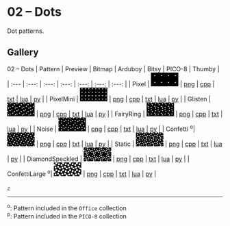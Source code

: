 # 02 – Dots

Dot patterns.

## Gallery
02 – Dots
| Pattern | Preview | Bitmap | Arduboy | Bitsy | PICO-8 | Thumby |
| :--- | :---: | :---: | :---: | :---: | :---: | :---: |
| Pixel | <img src="../previews/Pixel.png" width="64" height="32" loading="lazy" alt="" role="none"> | [png](png/Pixel.png) | [cpp](Dots.h#L12-L23) | [txt](Dots.bitsy.txt#L5-L14) | [lua](dots.p8.lua#L7-L19) | [py](Dots.thumby.py#L5-L16) |
| PixelMini | <img src="../previews/PixelMini.png" width="64" height="32" loading="lazy" alt="" role="none"> | [png](png/PixelMini.png) | [cpp](Dots.h#L25-L37) | [txt](Dots.bitsy.txt#L16-L25) | [lua](dots.p8.lua#L21-L34) | [py](Dots.thumby.py#L18-L29) |
| Glisten | <img src="../previews/Glisten.png" width="64" height="32" loading="lazy" alt="" role="none"> | [png](png/Glisten.png) | [cpp](Dots.h#L39-L50) | [txt](Dots.bitsy.txt#L27-L36) | [lua](dots.p8.lua#L36-L48) | [py](Dots.thumby.py#L31-L42) |
| FairyRing | <img src="../previews/FairyRing.png" width="64" height="32" loading="lazy" alt="" role="none"> | [png](png/FairyRing.png) | [cpp](Dots.h#L52-L63) | [txt](Dots.bitsy.txt#L38-L47) | [lua](dots.p8.lua#L50-L62) | [py](Dots.thumby.py#L44-L55) |
| Noise | <img src="../previews/Noise.png" width="64" height="32" loading="lazy" alt="" role="none"> | [png](png/Noise.png) | [cpp](Dots.h#L65-L76) | [txt](Dots.bitsy.txt#L49-L58) | [lua](dots.p8.lua#L64-L76) | [py](Dots.thumby.py#L57-L68) |
| Confetti <sup>o</sup>| <img src="../previews/Confetti.png" width="64" height="32" loading="lazy" alt="" role="none"> | [png](png/Confetti.png) | [cpp](Dots.h#L78-L89) | [txt](Dots.bitsy.txt#L60-L69) | [lua](dots.p8.lua#L78-L90) | [py](Dots.thumby.py#L70-L81) |
| Static | <img src="../previews/Static.png" width="64" height="32" loading="lazy" alt="" role="none"> | [png](png/Static.png) | [cpp](Dots.h#L91-L102) | [txt](Dots.bitsy.txt#L71-L80) | [lua](dots.p8.lua#L92-L104) | [py](Dots.thumby.py#L83-L94) |
| DiamondSpeckled | <img src="../previews/DiamondSpeckled.png" width="64" height="32" loading="lazy" alt="" role="none"> | [png](png/DiamondSpeckled.png) | [cpp](Dots.h#L104-L115) | [txt](Dots.bitsy.txt#L82-L91) | [lua](dots.p8.lua#L106-L118) | [py](Dots.thumby.py#L96-L107) |
| ConfettiLarge <sup>o</sup>| <img src="../previews/ConfettiLarge.png" width="64" height="32" loading="lazy" alt="" role="none"> | [png](png/ConfettiLarge.png) | [cpp](Dots.h#L117-L128) | [txt](Dots.bitsy.txt#L93-L102) | [lua](dots.p8.lua#L120-L132) | [py](Dots.thumby.py#L109-L120) |

[`⤴`](#gallery)

---

<sup>o</sup>: Pattern included in the `Office` collection  
<sup>p</sup>: Pattern included in the `PICO-8` collection

<br>
